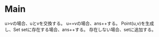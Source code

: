 # Main
u>vの場合、uとvを交換する。
u==vの場合、ans++する。
Point(u,v)を生成し、Set<Point> setに存在する場合、ans++する。
存在しない場合、setに追加する。
